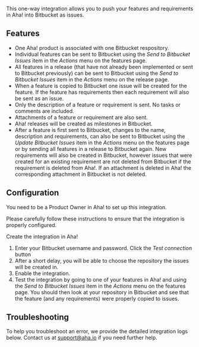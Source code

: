 This one-way integration allows you to push your features and requirements in Aha! into Bitbucket as issues. 

## Features

* One Aha! product is associated with one Bitbucket respository.
* Individual features can be sent to Bitbucket using the _Send to Bitbucket Issues_ item in the _Actions_ menu on the features page.
* All features in a release (that have not already been implemented or sent to Bitbucket previously) can be sent to Bitbucket using the _Send to Bitbucket Issues_ item in the _Actions_ menu on the release page.
* When a feature is copied to Bitbucket one issue will be created for the feature. If 
  the feature has requirements then each requirement will also be sent as an issue.
* Only the description of a feature or requirement is sent. No tasks or comments are included. 
* Attachments of a feature or requirement are also sent.
* Aha! releases will be created as milestones in Bitbucket.
* After a feature is first sent to Bitbucket, changes to the name, description and requirements, can also be sent to Bitbucket using the _Update Bitbucket Issues_ item in the _Actions_ menu on the features page or by sending all features in a release to Bitbucket again. New requirements will also be created in Bitbucket, however issues that were created for an existing requirement are not deleted from Bitbucket if the requirement is deleted from Aha!. If an attachment is deleted in Aha! the corresponding attachment in Bitbucket is not deleted. 


## Configuration

You need to be a Product Owner in Aha! to set up this integration.

Please carefully follow these instructions to ensure that the integration is properly configured.

Create the integration in Aha!

1. Enter your Bitbucket username and password. Click the _Test connection_ button
2. After a short delay, you will be able to choose the repository the issues will be created in.
3. Enable the integration.
4. Test the integration by going to one of your features in Aha! and using the _Send to Bitbucket Issues_ item in the _Actions_ menu on the features page. You should then look at your repository in Bitbucket and see that the feature (and any requirements) were properly copied to issues. 


## Troubleshooting

To help you troubleshoot an error, we provide the detailed integration logs below. Contact us at support@aha.io if you need further help.

